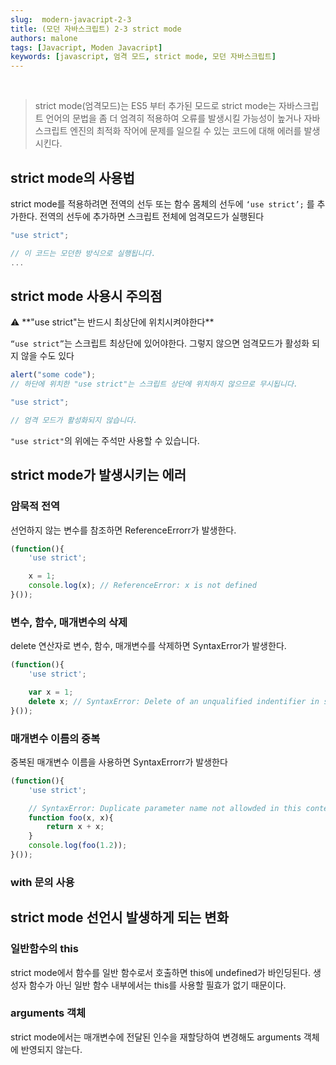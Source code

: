 ```yaml
---
slug:  modern-javacript-2-3
title: (모던 자바스크립트) 2-3 strict mode
authors: malone
tags: [Javacript, Moden Javacript]
keywords: [javascript, 엄격 모드, strict mode, 모던 자바스크립트]
---
```

<br/>

> strict mode(엄격모드)는 ES5 부터 추가된 모드로 strict mode는 자바스크립트 언어의 문법을 좀 더 엄격히 적용하여 오류를 발생시킬 가능성이 높거나 자바스크립트 엔진의 최적화 작어에 문제를 일으킬 수 있는 코드에 대해 에러를 발생시킨다.
> 

## strict mode의 사용법

strict mode를 적용하려면 전역의 선두 또는 함수 몸체의 선두에 `‘use strict’;` 를 추가한다. 전역의 선두에 추가하면 스크립트 전체에 엄격모드가 실행된다

```jsx
"use strict";

// 이 코드는 모던한 방식으로 실행됩니다.
...
```

## strict mode 사용시 주의점

<aside>
⚠️  **"use strict"는 반드시 최상단에 위치시켜야한다**

</aside>

`“use strict”`는 스크립트 최상단에 있어야한다. 그렇지 않으면 엄격모드가 활성화 되지 않을 수도 있다

```jsx
alert("some code");
// 하단에 위치한 "use strict"는 스크립트 상단에 위치하지 않으므로 무시됩니다.

"use strict";

// 엄격 모드가 활성화되지 않습니다.
```

`"use strict"`의 위에는 주석만 사용할 수 있습니다.

## strict mode가 발생시키는 에러

### 암묵적 전역

선언하지 않는 변수를 참조하면 ReferenceErrorr가 발생한다.

```jsx
(function(){
	'use strict';

	x = 1;
	console.log(x); // ReferenceError: x is not defined
}());
```

### 변수, 함수, 매개변수의 삭제

delete 연산자로 변수, 함수, 매개변수를 삭제하면 SyntaxError가 발생한다.

```jsx
(function(){
	'use strict';

	var x = 1;
	delete x; // SyntaxError: Delete of an unqualified indentifier in strict mode.
}());
```

### 매개변수 이름의 중복

중복된 매개변수 이름을 사용하면 SyntaxErrorr가 발생한다

```jsx
(function(){
	'use strict';

	// SyntaxError: Duplicate parameter name not allowded in this context
	function foo(x, x){
		return x + x;
	}
	console.log(foo(1.2));
}());
```

### with 문의 사용

## strict mode 선언시 발생하게 되는 변화

### 일반함수의 this

strict mode에서 함수를 일반 함수로서 호출하면 this에 undefined가 바인딩된다. 생성자 함수가 아닌 일반 함수 내부에서는 this를 사용할 필효가 없기 때문이다.

### arguments 객체

strict mode에서는 매개변수에 전달된 인수을 재할당하여 변경해도 arguments 객체에 반영되지 않는다.